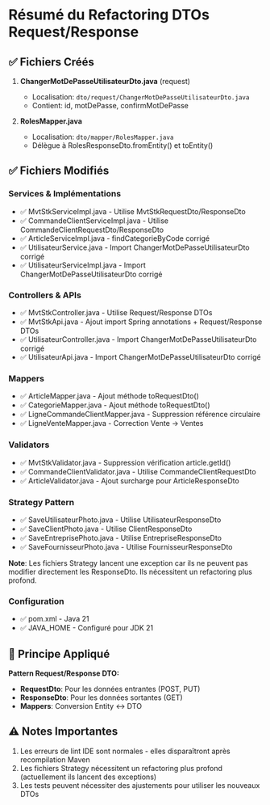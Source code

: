 # Résumé du Refactoring DTOs Request/Response

## ✅ Fichiers Créés

1. **ChangerMotDePasseUtilisateurDto.java** (request)
   - Localisation: `dto/request/ChangerMotDePasseUtilisateurDto.java`
   - Contient: id, motDePasse, confirmMotDePasse

2. **RolesMapper.java**
   - Localisation: `dto/mapper/RolesMapper.java`
   - Délègue à RolesResponseDto.fromEntity() et toEntity()

## ✅ Fichiers Modifiés

### Services & Implémentations
- ✅ MvtStkServiceImpl.java - Utilise MvtStkRequestDto/ResponseDto
- ✅ CommandeClientServiceImpl.java - Utilise CommandeClientRequestDto/ResponseDto
- ✅ ArticleServiceImpl.java - findCategorieByCode corrigé
- ✅ UtilisateurService.java - Import ChangerMotDePasseUtilisateurDto corrigé
- ✅ UtilisateurServiceImpl.java - Import ChangerMotDePasseUtilisateurDto corrigé

### Controllers & APIs
- ✅ MvtStkController.java - Utilise Request/Response DTOs
- ✅ MvtStkApi.java - Ajout import Spring annotations + Request/Response DTOs
- ✅ UtilisateurController.java - Import ChangerMotDePasseUtilisateurDto corrigé
- ✅ UtilisateurApi.java - Import ChangerMotDePasseUtilisateurDto corrigé

### Mappers
- ✅ ArticleMapper.java - Ajout méthode toRequestDto()
- ✅ CategorieMapper.java - Ajout méthode toRequestDto()
- ✅ LigneCommandeClientMapper.java - Suppression référence circulaire
- ✅ LigneVenteMapper.java - Correction Vente -> Ventes

### Validators
- ✅ MvtStkValidator.java - Suppression vérification article.getId()
- ✅ CommandeClientValidator.java - Utilise CommandeClientRequestDto
- ✅ ArticleValidator.java - Ajout surcharge pour ArticleResponseDto

### Strategy Pattern
- ✅ SaveUtilisateurPhoto.java - Utilise UtilisateurResponseDto
- ✅ SaveClientPhoto.java - Utilise ClientResponseDto
- ✅ SaveEntreprisePhoto.java - Utilise EntrepriseResponseDto
- ✅ SaveFournisseurPhoto.java - Utilise FournisseurResponseDto

**Note**: Les fichiers Strategy lancent une exception car ils ne peuvent pas modifier directement les ResponseDto. Ils nécessitent un refactoring plus profond.

### Configuration
- ✅ pom.xml - Java 21
- ✅ JAVA_HOME - Configuré pour JDK 21

## 🎯 Principe Appliqué

**Pattern Request/Response DTO:**
- **RequestDto**: Pour les données entrantes (POST, PUT)
- **ResponseDto**: Pour les données sortantes (GET)
- **Mappers**: Conversion Entity ↔ DTO

## ⚠️ Notes Importantes

1. Les erreurs de lint IDE sont normales - elles disparaîtront après recompilation Maven
2. Les fichiers Strategy nécessitent un refactoring plus profond (actuellement ils lancent des exceptions)
3. Les tests peuvent nécessiter des ajustements pour utiliser les nouveaux DTOs

